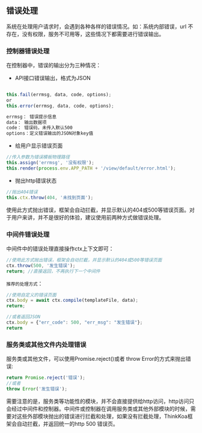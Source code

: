 ## 错误处理

系统在处理用户请求时，会遇到各种各样的错误情况。如：系统内部错误，url 不存在，没有权限，服务不可用等，这些情况下都需要进行错误输出。

### 控制器错误处理

在控制器中，错误的输出分为三种情况：

* API接口错误输出，格式为JSON

```js

this.fail(errmsg, data, code, options);
or
this.error(errmsg, data, code, options);

errmsg： 错误提示信息
data： 输出数据项
code： 错误码，未传入默认500
options：定义错误输出的JSON对象key值
```

* 给用户显示错误页面

```js
//传入参数为错误模板物理路径
this.assign('errmsg', '没有权限');
this.render(process.env.APP_PATH + '/view/default/error.html');
```

* 抛出http错误状态

```js
//抛出404错误
this.ctx.throw(404, '未找到页面');
```
使用此方式抛出错误，框架会自动拦截，并显示默认的404或500等错误页面。对于用户来讲，并不是很好的体验，建议使用前两种方式做错误处理。

### 中间件错误处理

中间件中的错误处理直接操作ctx上下文即可：

```js
//使用此方式抛出错误，框架会自动拦截，并显示默认的404或500等错误页面
ctx.throw(500, '发生错误');
return; //直接返回，不再执行下一个中间件
```

`推荐的处理方式`：

```js
//使用自定义的错误页面
ctx.body = await ctx.compile(templateFile, data);
return;

//或者返回JSON
ctx.body = {"err_code": 500, "err_msg": "发生错误"};
return
```

### 服务类或其他文件内处理错误
服务类或其他文件，可以使用Promise.reject()或者 throw Error的方式来抛出错误:

```js
return Promise.reject('错误');
//或者
throw Error('发生错误');
```
需要注意的是，服务类等功能性的模块，并不会直接提供给http访问，http访问只会经过中间件和控制器。中间件或控制器在调用服务类或其他外部模块的时候，需要对这些外部模块抛出的错误进行拦截和处理，如果没有拦截处理，ThinkKoa框架会自动拦截，并返回统一的http 500 错误页。